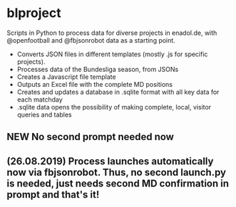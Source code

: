 # blproject
Scripts in Python to process data for diverse projects in enadol.de, with @openfootball and @fbjsonrobot data as a starting point. 

* Converts JSON files in different templates (mostly .js for specific projects).
* Processes data of the Bundesliga season, from JSONs
* Creates a Javascript file template
* Outputs an Excel file with the complete MD positions
* Creates and updates a database in .sqlite format with all key data for each matchday
* .sqlite data opens the possibility of making complete, local, visitor queries and tables


## NEW No second prompt needed now
## (26.08.2019) Process launches automatically now via fbjsonrobot. Thus, no second launch.py is needed, just needs second MD confirmation in prompt and that's it!
